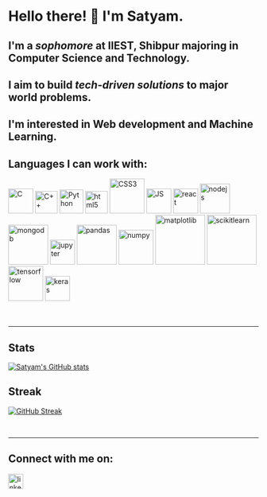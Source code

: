 # Hello there! :wave: I'm Satyam.

## I'm a *sophomore* at **IIEST, Shibpur** majoring in **Computer Science and Technology**.

## I aim to build *tech-driven solutions* to major world problems.

## I'm interested in **Web development** and **Machine Learning**.

## Languages I can work with:
<img src="https://www.codeforcoder.com/static/images/c.png" alt="C" width="50px">
<img src="https://seeklogo.com/images/C/c-logo-43CE78FF9C-seeklogo.com.png" alt="C++" width="45px">
<img src="https://seeklogo.com/images/P/python-logo-A32636CAA3-seeklogo.com.png" alt="Python" width="48px">
<img src="https://cdn.worldvectorlogo.com/logos/html5-1.svg" alt="html5" width="45px">
<img src="https://cdn.worldvectorlogo.com/logos/css3.svg" alt="CSS3" width="70px">
<img src="https://seeklogo.com/images/J/javascript-logo-8892AEFCAC-seeklogo.com.png" alt="JS" width="50px">
<img src="https://cdn.worldvectorlogo.com/logos/react-1.svg" alt="react" width="50px">
<img src="https://www.excelsiortechnologies.com/img/about/node-js.png" alt="nodejs" width="60px">
<img src="https://cledara-public.s3.eu-west-2.amazonaws.com/logo-mongodb.png" alt="mongodb" width="80px">
<img src="https://upload.wikimedia.org/wikipedia/commons/thumb/3/38/Jupyter_logo.svg/1200px-Jupyter_logo.svg.png" alt="jupyter" width="50px">
<img src="https://encrypted-tbn0.gstatic.com/images?q=tbn:ANd9GcQ-NEICv1aGTvDRncdvM_fXoah5SNWx4pXAvg&usqp=CAU" alt="pandas" width="80px">
<img src="https://user-images.githubusercontent.com/50221806/86498201-a8bd8680-bd39-11ea-9d08-66b610a8dc01.png" alt="numpy" width="70px">
<img src="https://matplotlib.org/stable/_static/logo2_compressed.svg" alt="matplotlib" width="100px">
<img src="https://upload.wikimedia.org/wikipedia/commons/thumb/0/05/Scikit_learn_logo_small.svg/1280px-Scikit_learn_logo_small.svg.png" alt="scikitlearn" width="100px">
<img src="https://seeklogo.com/images/T/tensorflow-logo-AE5100E55E-seeklogo.com.png" alt="tensorflow" width="70px">
<img src="https://upload.wikimedia.org/wikipedia/commons/thumb/a/ae/Keras_logo.svg/1200px-Keras_logo.svg.png" alt="keras" width="50px">

<br/>
<br/>
<br/>
<hr>

## Stats
[![Satyam's GitHub stats](https://github-readme-stats.vercel.app/api?username=satyam-01-byte&show_icons=true&theme=tokyonight)](https://github.com/anuraghazra/github-readme-stats)

## Streak
[![GitHub Streak](https://github-readme-streak-stats.herokuapp.com/?user=satyam-01-byte&theme=dark)](https://github.com/DenverCoder1/github-readme-streak-stats)

<br/>
<hr>

## Connect with me on: 
<a href="https://www.linkedin.com/in/satyam-sundaram-a5b2a3141/"><img src="https://cdn.worldvectorlogo.com/logos/linkedin-icon-2.svg" alt="linkedin" width="30px"></a>


